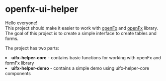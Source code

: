 # openfx-ui-helper

Hello everyone!<br>
This project should make it easier to work with <a href="https://openjfx.io/">openFx</a> and <a href="https://openjfx.io/"><a href="https://github.com/dlsc-software-consulting-gmbh/FormsFX">openFx</a></a> library.
The goal of this project is to create a simple interface to create tables and forms.

The project has two parts:
<li><b>uifx-helper-core</b> - contains basic functions for working with openFx and formFx library
<li><b>uifx-helper-demo</b> - contains a simple demo using uifx-helper-core components